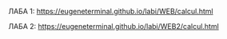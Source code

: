 ЛАБА 1: https://eugeneterminal.github.io/labi/WEB/calcul.html

ЛАБА 2: https://eugeneterminal.github.io/labi/WEB2/calcul.html

